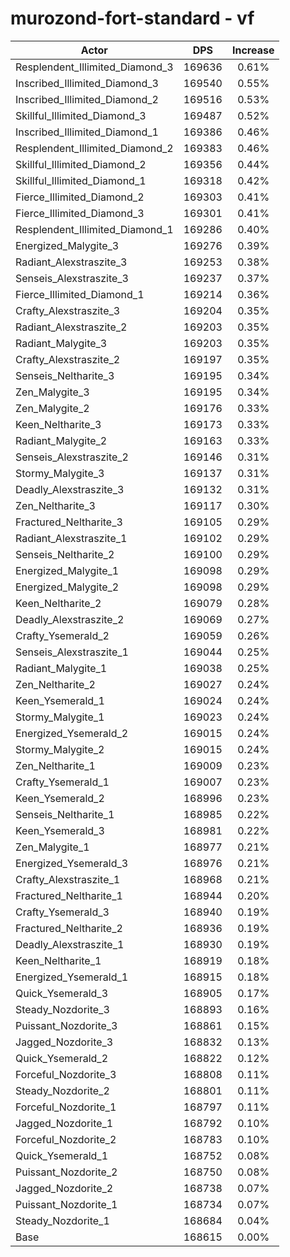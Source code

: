 # murozond-fort-standard - vf
| Actor | DPS | Increase |
|---|:---:|:---:|
|Resplendent_Illimited_Diamond_3|169636|0.61%|
|Inscribed_Illimited_Diamond_3|169540|0.55%|
|Inscribed_Illimited_Diamond_2|169516|0.53%|
|Skillful_Illimited_Diamond_3|169487|0.52%|
|Inscribed_Illimited_Diamond_1|169386|0.46%|
|Resplendent_Illimited_Diamond_2|169383|0.46%|
|Skillful_Illimited_Diamond_2|169356|0.44%|
|Skillful_Illimited_Diamond_1|169318|0.42%|
|Fierce_Illimited_Diamond_2|169303|0.41%|
|Fierce_Illimited_Diamond_3|169301|0.41%|
|Resplendent_Illimited_Diamond_1|169286|0.40%|
|Energized_Malygite_3|169276|0.39%|
|Radiant_Alexstraszite_3|169253|0.38%|
|Senseis_Alexstraszite_3|169237|0.37%|
|Fierce_Illimited_Diamond_1|169214|0.36%|
|Crafty_Alexstraszite_3|169204|0.35%|
|Radiant_Alexstraszite_2|169203|0.35%|
|Radiant_Malygite_3|169203|0.35%|
|Crafty_Alexstraszite_2|169197|0.35%|
|Senseis_Neltharite_3|169195|0.34%|
|Zen_Malygite_3|169195|0.34%|
|Zen_Malygite_2|169176|0.33%|
|Keen_Neltharite_3|169173|0.33%|
|Radiant_Malygite_2|169163|0.33%|
|Senseis_Alexstraszite_2|169146|0.31%|
|Stormy_Malygite_3|169137|0.31%|
|Deadly_Alexstraszite_3|169132|0.31%|
|Zen_Neltharite_3|169117|0.30%|
|Fractured_Neltharite_3|169105|0.29%|
|Radiant_Alexstraszite_1|169102|0.29%|
|Senseis_Neltharite_2|169100|0.29%|
|Energized_Malygite_1|169098|0.29%|
|Energized_Malygite_2|169098|0.29%|
|Keen_Neltharite_2|169079|0.28%|
|Deadly_Alexstraszite_2|169069|0.27%|
|Crafty_Ysemerald_2|169059|0.26%|
|Senseis_Alexstraszite_1|169044|0.25%|
|Radiant_Malygite_1|169038|0.25%|
|Zen_Neltharite_2|169027|0.24%|
|Keen_Ysemerald_1|169024|0.24%|
|Stormy_Malygite_1|169023|0.24%|
|Energized_Ysemerald_2|169015|0.24%|
|Stormy_Malygite_2|169015|0.24%|
|Zen_Neltharite_1|169009|0.23%|
|Crafty_Ysemerald_1|169007|0.23%|
|Keen_Ysemerald_2|168996|0.23%|
|Senseis_Neltharite_1|168985|0.22%|
|Keen_Ysemerald_3|168981|0.22%|
|Zen_Malygite_1|168977|0.21%|
|Energized_Ysemerald_3|168976|0.21%|
|Crafty_Alexstraszite_1|168968|0.21%|
|Fractured_Neltharite_1|168944|0.20%|
|Crafty_Ysemerald_3|168940|0.19%|
|Fractured_Neltharite_2|168936|0.19%|
|Deadly_Alexstraszite_1|168930|0.19%|
|Keen_Neltharite_1|168919|0.18%|
|Energized_Ysemerald_1|168915|0.18%|
|Quick_Ysemerald_3|168905|0.17%|
|Steady_Nozdorite_3|168893|0.16%|
|Puissant_Nozdorite_3|168861|0.15%|
|Jagged_Nozdorite_3|168832|0.13%|
|Quick_Ysemerald_2|168822|0.12%|
|Forceful_Nozdorite_3|168808|0.11%|
|Steady_Nozdorite_2|168801|0.11%|
|Forceful_Nozdorite_1|168797|0.11%|
|Jagged_Nozdorite_1|168792|0.10%|
|Forceful_Nozdorite_2|168783|0.10%|
|Quick_Ysemerald_1|168752|0.08%|
|Puissant_Nozdorite_2|168750|0.08%|
|Jagged_Nozdorite_2|168738|0.07%|
|Puissant_Nozdorite_1|168734|0.07%|
|Steady_Nozdorite_1|168684|0.04%|
|Base|168615|0.00%|
